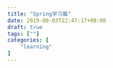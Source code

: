 ```yaml
---
title: "Spring学习篇"
date: 2019-08-03T22:47:17+08:00
draft: true
tags: [""]
categories: [
    "learning"
]
---
```




